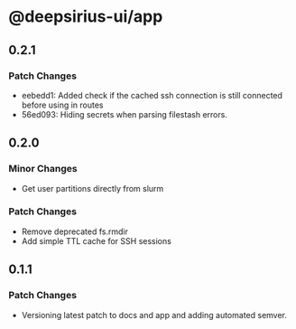 # @deepsirius-ui/app

## 0.2.1

### Patch Changes

- eebedd1: Added check if the cached ssh connection is still connected before using in routes
- 56ed093: Hiding secrets when parsing filestash errors.

## 0.2.0

### Minor Changes

- Get user partitions directly from slurm

### Patch Changes

- Remove deprecated fs.rmdir
- Add simple TTL cache for SSH sessions

## 0.1.1

### Patch Changes

- Versioning latest patch to docs and app and adding automated semver.
